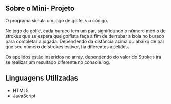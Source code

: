 
## Sobre o Mini- Projeto

O programa simula um jogo de golfe, via código.

No jogo de golfe, cada buraco tem um par, significando o número médio de strokes que se espera que golfista faça a fim de derrubar a bola no buraco para completar a jogada. Dependendo da distância acima ou abaixo de par que seu número de strokes estiver, há diferentes apelidos.

Os apelidos estão inseridos no array, dependendo do valor do Strokes irá se realizar um resultado diferente no console.log.
## Linguagens Utilizadas

- HTML5
- JavaScript